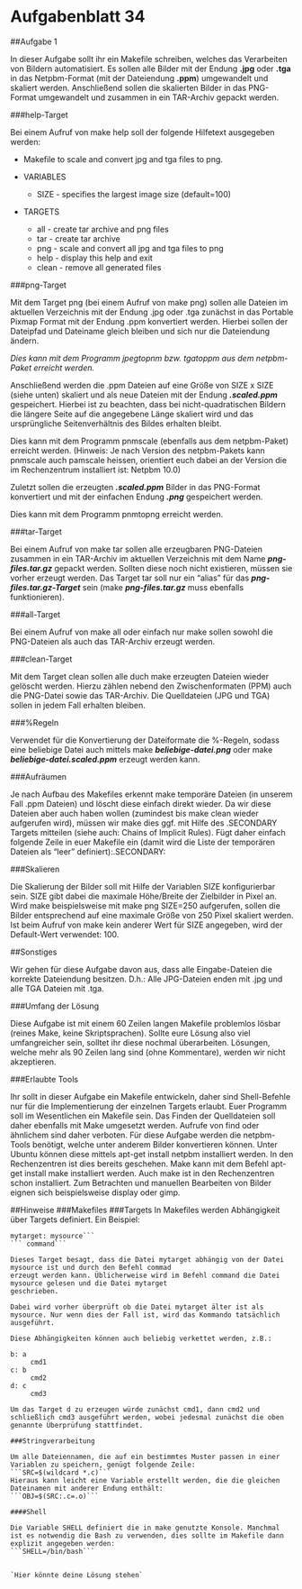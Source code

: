# Aufgabenblatt 34

##Aufgabe 1

In dieser Aufgabe sollt ihr ein Makefile schreiben, welches das Verarbeiten von Bildern automatisiert.
Es sollen alle Bilder mit der Endung **.jpg** oder **.tga** in das Netpbm-Format (mit der Dateiendung **.ppm**) umgewandelt und
skaliert werden. 
Anschließend sollen die skalierten Bilder in das PNG-Format umgewandelt und zusammen in ein TAR-Archiv gepackt werden.

###help-Target

Bei einem Aufruf von make help soll der folgende Hilfetext ausgegeben werden:

+ Makefile to scale and convert jpg and tga files to png.

+ VARIABLES
	+ SIZE - specifies the largest image size (default=100)

+ TARGETS
	+ all	- create tar archive and png files
	+ tar	- create tar archive
	+ png	- scale and convert all jpg and tga files to png
	+ help	- display this help and exit
	+ clean	- remove all generated files

###png-Target

Mit dem Target png (bei einem Aufruf von make png) sollen alle Dateien im aktuellen Verzeichnis mit der Endung .jpg oder
.tga zunächst in das Portable Pixmap Format mit der Endung .ppm konvertiert werden. Hierbei sollen der Dateipfad und
Dateiname gleich bleiben und sich nur die Dateiendung ändern. 

*Dies kann mit dem Programm jpegtopnm bzw. tgatoppm aus dem netpbm-Paket erreicht werden.*

Anschließend werden die .ppm Dateien auf eine Größe von SIZE x SIZE (siehe unten) skaliert und als neue Dateien mit
der Endung ***.scaled.ppm*** gespeichert. Hierbei ist zu beachten, dass bei nicht-quadratischen Bildern die längere Seite auf
die angegebene Länge skaliert wird und das ursprüngliche Seitenverhältnis des Bildes erhalten bleibt.

Dies kann mit dem Programm pnmscale (ebenfalls aus dem netpbm-Paket) erreicht werden. (Hinweis: Je nach Version des
netpbm-Pakets kann pnmscale auch pamscale heissen, orientiert euch dabei an der Version die im Rechenzentrum
installiert ist: Netpbm 10.0)

Zuletzt sollen die erzeugten ***.scaled.ppm*** Bilder in das PNG-Format konvertiert und mit der einfachen Endung ***.png***
gespeichert werden.

Dies kann mit dem Programm pnmtopng erreicht werden.

###tar-Target

Bei einem Aufruf von make tar sollen alle erzeugbaren PNG-Dateien zusammen in ein TAR-Archiv im aktuellen Verzeichnis
mit dem Name ***png-files.tar.gz*** gepackt werden. Sollten diese noch nicht existieren, müssen sie vorher erzeugt
werden. Das Target tar soll nur ein “alias” für das ***png-files.tar.gz-Target*** sein (make ***png-files.tar.gz*** muss
ebenfalls funktionieren).

###all-Target

Bei einem Aufruf von make all oder einfach nur make sollen sowohl die PNG-Dateien als auch das TAR-Archiv erzeugt werden.

###clean-Target

Mit dem Target clean sollen alle duch make erzeugten Dateien wieder gelöscht werden. Hierzu zählen nebend den
Zwischenformaten (PPM) auch die PNG-Datei sowie das TAR-Archiv. Die Quelldateien (JPG und TGA) sollen in jedem Fall
erhalten bleiben.

###%Regeln

Verwendet für die Konvertierung der Dateiformate die %-Regeln, sodass eine beliebige Datei auch mittels make
***beliebige-datei.png*** oder make ***beliebige-datei.scaled.ppm*** erzeugt werden kann.

###Aufräumen

Je nach Aufbau des Makefiles erkennt make temporäre Dateien (in unserem Fall .ppm Dateien) und löscht diese einfach
direkt wieder.
Da wir diese Dateien aber auch haben wollen (zumindest bis make clean wieder aufgerufen wird), müssen wir make dies
ggf. mit Hilfe des .SECONDARY Targets mitteilen (siehe auch: Chains of Implicit Rules).
Fügt daher einfach folgende Zeile in euer Makefile ein (damit wird die Liste der temporären Dateien als “leer” definiert):.SECONDARY:

###Skalieren

Die Skalierung der Bilder soll mit Hilfe der Variablen SIZE konfigurierbar sein. SIZE gibt dabei die maximale Höhe/Breite der Zielbilder in Pixel an.
Wird make beispielsweise mit make png SIZE=250 aufgerufen, sollen die Bilder entsprechend auf eine maximale Größe
von 250 Pixel skaliert werden. Ist beim Aufruf von make kein anderer Wert für SIZE angegeben, wird der Default-Wert
verwendet: 100.

##Sonstiges

Wir gehen für diese Aufgabe davon aus, dass alle Eingabe-Dateien die korrekte Dateiendung besitzen.
D.h.: Alle JPG-Dateien enden mit .jpg und alle TGA Dateien mit .tga.

###Umfang der Lösung

Diese Aufgabe ist mit einem 60 Zeilen langen Makefile problemlos lösbar (reines Make, keine Skriptsprachen). Sollte eure Lösung also viel umfangreicher sein, solltet ihr diese nochmal überarbeiten. Lösungen, welche mehr als 90 Zeilen lang sind (ohne Kommentare), werden wir nicht akzeptieren.

###Erlaubte Tools

Ihr sollt in dieser Aufgabe ein Makefile entwickeln, daher sind Shell-Befehle nur für die Implementierung der einzelnen Targets erlaubt. Euer Programm soll im Wesentlichen ein Makefile sein. Das Finden der Quelldateien soll daher ebenfalls mit Make umgesetzt werden. Aufrufe von find oder ähnlichem sind daher verboten.
Für diese Aufgabe werden die netpbm-Tools benötigt, welche unter anderem Bilder konvertieren können.
Unter Ubuntu können diese mittels apt-get install netpbm installiert werden. In den Rechenzentren ist dies bereits geschehen.
Make kann mit dem Befehl apt-get install make installiert werden. Auch make ist in den Rechenzentren schon installiert.
Zum Betrachten und manuellen Bearbeiten von Bilder eignen sich beispielsweise display oder gimp.

##Hinweise
###Makefiles
###Targets
In Makefiles werden Abhängigkeit über Targets definiert.
Ein Beispiel:

```
mytarget: mysource```
```	command```

Dieses Target besagt, dass die Datei mytarget abhängig von der Datei mysource ist und durch den Befehl commad
erzeugt werden kann. Üblicherweise wird im Befehl command die Datei mysource gelesen und die Datei mytarget
geschrieben.

Dabei wird vorher überprüft ob die Datei mytarget älter ist als mysource. Nur wenn dies der Fall ist, wird das Kommando tatsächlich ausgeführt.

Diese Abhängigkeiten können auch beliebig verkettet werden, z.B.:

b: a
	 cmd1
c: b
	 cmd2
d: c
	 cmd3

Um das Target d zu erzeugen würde zunächst cmd1, dann cmd2 und schließlich cmd3 ausgeführt werden, wobei jedesmal zunächst die oben genannte Überprüfung stattfindet.

###Stringverarbeitung

Um alle Dateiennamen, die auf ein bestimmtes Muster passen in einer Variablen zu speichern, genügt folgende Zeile:
```SRC=$(wildcard *.c)```
Hieraus kann leicht eine Variable erstellt werden, die die gleichen Dateinamen mit anderer Endung enthält:
```OBJ=$(SRC:.c=.o)```

####Shell

Die Variable SHELL definiert die in make genutzte Konsole. Manchmal ist es notwendig die Bash zu verwenden, dies sollte im Makefile dann explizit angegeben werden:
```SHELL=/bin/bash```


`Hier könnte deine Lösung stehen`

